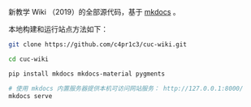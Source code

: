 
新教学 Wiki （2019）的全部源代码，基于 [mkdocs](http://www.mkdocs.org/) 。

本地构建和运行站点方法如下：

```bash
git clone https://github.com/c4pr1c3/cuc-wiki.git

cd cuc-wiki 

pip install mkdocs mkdocs-material pygments

# 使用 mkdocs 内置服务器提供本机可访问网站服务： http://127.0.0.1:8000/
mkdocs serve

```

